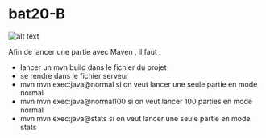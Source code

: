 # bat20-B

![alt text](https://jeuxdis.files.wordpress.com/2016/06/lb41.png)

Afin de lancer une partie avec Maven , il faut : 
- lancer un mvn build dans le fichier du projet
- se rendre dans le fichier serveur
- mvn mvn exec:java@normal si on veut lancer une seule partie en mode normal
- mvn mvn exec:java@normal100 si on veut lancer 100 parties en mode normal
- mvn mvn exec:java@stats si on veut lancer une seule partie en mode stats
